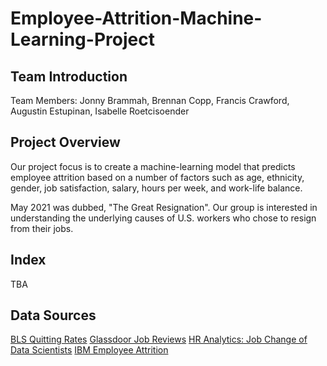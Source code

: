 # Employee-Attrition-Machine-Learning-Project

## Team Introduction 
Team Members: Jonny Brammah, Brennan Copp, Francis Crawford, Augustin Estupinan, Isabelle Roetcisoender 

## Project Overview 
Our project focus is to create a machine-learning model that predicts employee attrition based on a number of factors such as age, ethnicity, gender, job satisfaction, salary, hours per week, and work-life balance. 

May 2021 was dubbed, "The Great Resignation". Our group is interested in understanding the underlying causes of U.S. workers who chose to resign from their jobs. 

## Index 
TBA

## Data Sources
[BLS Quitting Rates](https://beta.bls.gov/dataQuery/find?q=quit+data&q=quit)
[Glassdoor Job Reviews](https://www.kaggle.com/datasets/davidgauthier/glassdoor-job-reviews)
[HR Analytics: Job Change of Data Scientists](https://www.kaggle.com/datasets/arashnic/hr-analytics-job-change-of-data-scientists)
[IBM Employee Attrition](https://www.kaggle.com/datasets/pavansubhasht/ibm-hr-analytics-attrition-dataset)
